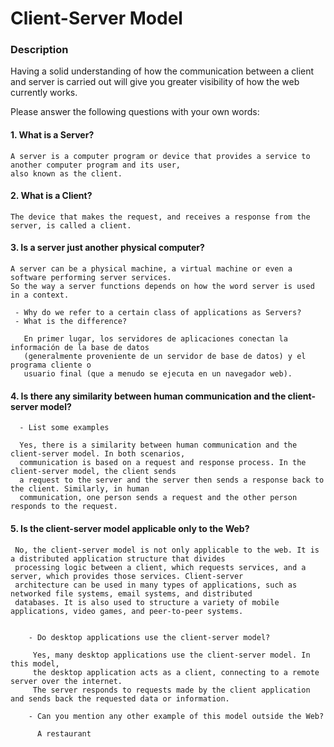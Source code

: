 # Client-Server Model

### Description

Having a solid understanding of how the communication between a client and server is carried out will give you greater visibility of how the web currently works.

Please answer the following questions with your own words:

#### 1. What is a Server?
    
    A server is a computer program or device that provides a service to another computer program and its user, 
    also known as the client.
    
#### 2. What is a Client?
    The device that makes the request, and receives a response from the server, is called a client. 
    
#### 3. Is a server just another physical computer?
    
    A server can be a physical machine, a virtual machine or even a software performing server services. 
    So the way a server functions depends on how the word server is used in a context.
    
     - Why do we refer to a certain class of applications as Servers?
     - What is the difference?
     
       En primer lugar, los servidores de aplicaciones conectan la información de la base de datos 
       (generalmente proveniente de un servidor de base de datos) y el programa cliente o 
       usuario final (que a menudo se ejecuta en un navegador web).
       
#### 4. Is there any similarity between human communication and the client-server model?
      
      - List some examples
     
      Yes, there is a similarity between human communication and the client-server model. In both scenarios, 
      communication is based on a request and response process. In the client-server model, the client sends
      a request to the server and the server then sends a response back to the client. Similarly, in human 
      communication, one person sends a request and the other person responds to the request.

      
#### 5. Is the client-server model applicable only to the Web?
     
     No, the client-server model is not only applicable to the web. It is a distributed application structure that divides 
     processing logic between a client, which requests services, and a server, which provides those services. Client-server
     architecture can be used in many types of applications, such as networked file systems, email systems, and distributed 
     databases. It is also used to structure a variety of mobile applications, video games, and peer-to-peer systems.
        
        
        - Do desktop applications use the client-server model?
     
         Yes, many desktop applications use the client-server model. In this model, 
         the desktop application acts as a client, connecting to a remote server over the internet. 
         The server responds to requests made by the client application and sends back the requested data or information.

        - Can you mention any other example of this model outside the Web?
        
          A restaurant
        
